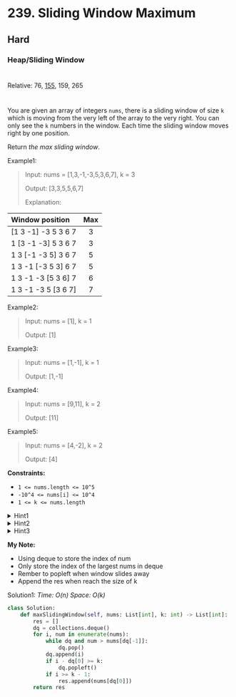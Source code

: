 # 239. Sliding Window Maximum
## Hard
### Heap/Sliding Window
#
Relative: 76, [155](https://github.com/Yiyang-C/LeetCode/blob/master/0101~0200/0155_Min%20Stack.md), 159, 265
#

You are given an array of integers ```nums```, there is a sliding window of size ```k``` which is moving from the very left of the array to the very right. You can only see the ```k``` numbers in the window. Each time the sliding window moves right by one position.

Return *the max sliding window*.

Example1:
> Input: nums = [1,3,-1,-3,5,3,6,7], k = 3
> 
> Output: [3,3,5,5,6,7]
>
> Explanation: 
>
|Window position|Max|
|:---------------|:-----:|
|[1  3  -1] -3  5  3  6  7      |3|
|1 [3  -1  -3] 5  3  6  7       |3|
|1  3 [-1  -3  5] 3  6  7       |5|
|1  3  -1 [-3  5  3] 6  7       |5|
|1  3  -1  -3 [5  3  6] 7       |6|
|1  3  -1  -3  5 [3  6  7]      |7|

Example2:
> Input: nums = [1], k = 1
> 
> Output: [1]

Example3:
> Input: nums = [1,-1], k = 1
> 
> Output: [1,-1]

Example4:
> Input: nums = [9,11], k = 2
> 
> Output: [11]

Example5:
> Input: nums = [4,-2], k = 2
> 
> Output: [4]

**Constraints:** 
* ```1 <= nums.length <= 10^5```
* ```-10^4 <= nums[i] <= 10^4```
* ```1 <= k <= nums.length```

<details><summary>Hint1</summary>
How about using a data structure such as deque (double-ended queue)?</details>

<details><summary>Hint2</summary>
The queue size need not be the same as the window’s size.</details>

<details><summary>Hint3</summary>
Remove redundant elements and the queue should store only elements that need to be considered.</details>

**My Note:**
* Using deque to store the index of num
* Only store the index of the largest nums in deque
* Rember to popleft when window slides away
* Append the res when reach the size of k

Solution1:
*Time: O(n)*
*Space: O(k)*
```python
class Solution:
    def maxSlidingWindow(self, nums: List[int], k: int) -> List[int]:
        res = []
        dq = collections.deque()
        for i, num in enumerate(nums):
            while dq and num > nums[dq[-1]]:
                dq.pop()
            dq.append(i)
            if i - dq[0] >= k:
                dq.popleft()
            if i >= k - 1:
                res.append(nums[dq[0]])
        return res
```
